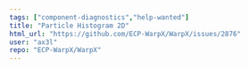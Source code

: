 ```yaml
---
tags: ["component-diagnostics","help-wanted"]
title: "Particle Histogram 2D"
html_url: "https://github.com/ECP-WarpX/WarpX/issues/2876"
user: "ax3l"
repo: "ECP-WarpX/WarpX"
---
```


